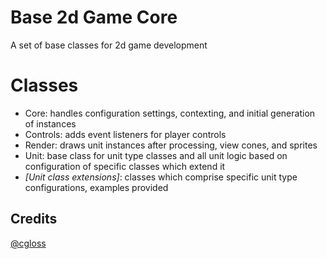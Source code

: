 # Base 2d Game Core
A set of base classes for 2d game development

# Classes
- Core: handles configuration settings, contexting, and initial generation of instances
- Controls: adds event listeners for player controls
- Render: draws unit instances after processing, view cones, and sprites
- Unit: base class for unit type classes and all unit logic based on configuration of specific classes which extend it
- *[Unit class extensions]*: classes which comprise specific unit type configurations, examples provided

## Credits
[@cgloss](https://github.com/cgloss)